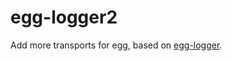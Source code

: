 # egg-logger2
Add more transports for egg, based on [egg-logger](https://github.com/eggjs/egg-logger).
